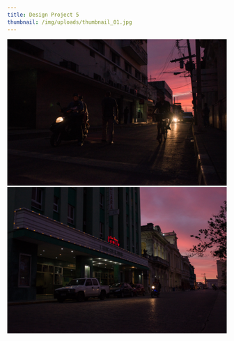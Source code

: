 ```yaml
---
title: Design Project 5
thumbnail: /img/uploads/thumbnail_01.jpg
---
```

![Cuba1](/img/uploads/cuba1.jpg)
![Cuba2](/img/uploads/cuba2.jpg)
